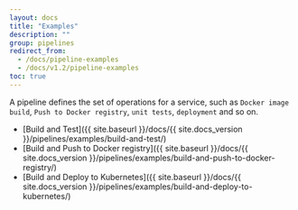```yaml
---
layout: docs
title: "Examples"
description: ""
group: pipelines
redirect_from:
  - /docs/pipeline-examples
  - /docs/v1.2/pipeline-examples
toc: true
---
```

A pipeline defines the set of operations for a service, such as `Docker image build`, `Push to Docker registry`, `unit tests`, `deployment` and so on.
- [Build and Test]({{ site.baseurl }}/docs/{{ site.docs_version }}/pipelines/examples/build-and-test/) 
- [Build and Push to Docker registry]({{ site.baseurl }}/docs/{{ site.docs_version }}/pipelines/examples/build-and-push-to-docker-registry/) 
- [Build and Deploy to Kubernetes]({{ site.baseurl }}/docs/{{ site.docs_version }}/pipelines/examples/build-and-deploy-to-kubernetes/)
